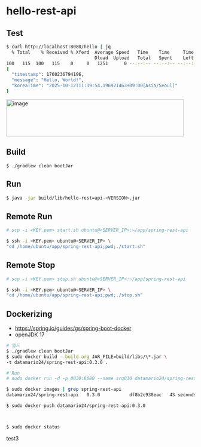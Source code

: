 # hello-rest-api

## Test
```bash
$ curl http://localhost:8080/hello | jq
  % Total    % Received % Xferd  Average Speed   Time    Time     Time  Current
                                 Dload  Upload   Total   Spent    Left  Speed
100   115  100   115    0     0   1251      0 --:--:-- --:--:-- --:--:--  1263
{
  "timestamp": 1760236794196,
  "message": "Hello, World!",
  "koreaTime": "2025-10-12T11:39:54.196921463+09:00[Asia/Seoul]"
}
```
<img width="474" height="99" alt="image" src="https://github.com/user-attachments/assets/6b34ae03-e919-4c7b-a137-477e2b67e564" />

## Build

```
$ ./gradlew clean bootJar
```

## Run

```bash
$ java -jar build/lib/hello-rest=api-<VERSION>.jar
```

## Remote Run

```bash
# scp -i <KEY.pem> start.sh ubuntu@<SERVER_IP>:~/app/spring-rest-api

$ ssh -i <KEY.pem> ubuntu@<SERVER_IP> \
"cd /home/ubuntu/app/spring-rest-api;pwd;./start.sh"
```

## Remote Stop

```bash
# scp -i <KEY.pem> stop.sh ubuntu@<SERVER_IP>:~/app/spring-rest-api

$ ssh -i <KEY.pem> ubuntu@<SERVER_IP> \
"cd /home/ubuntu/app/spring-rest-api;pwd;./stop.sh"
```

## Dockerizing
- https://spring.io/guides/gs/spring-boot-docker
- openJDK 17
```bash
# 빌드
$ ./gradlew clean bootJar
$ sudo docker build --build-arg JAR_FILE=build/libs/\*.jar \
-t datamario24/spring-rest-api:0.3.0 .

# Run
# sudo docker run -d -p 8030:8080 --name srq030 datamario24/spring-rest-api:0.3.0

$ sudo docker images | grep spring-rest-api
datamario24/spring-rest-api   0.3.0           df8b2c938eac   43 seconds ago   347MB

$ sudo docker push datamario24/spring-rest-api:0.3.0



$ sudo docker status
```

test3
